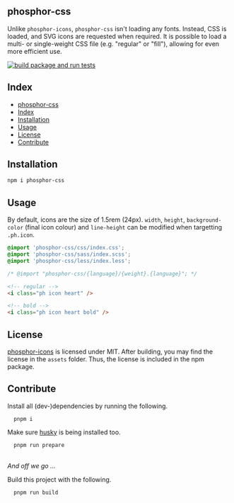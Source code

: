 ## phosphor-css

Unlike `phosphor-icons`, `phosphor-css` isn't loading any fonts. Instead, CSS is loaded, and SVG icons are requested when required. It is possible to load a multi- or single-weight CSS file (e.g. "regular" or "fill"), allowing for even more efficient use.

[![build package and run tests](https://github.com/lucagoslar/phosphor-css/actions/workflows/test.yml/badge.svg)](https://github.com/lucagoslar/phosphor-css/actions/workflows/test.yml)

## Index

- [phosphor-css](#phosphor-css)
- [Index](#index)
- [Installation](#installation)
- [Usage](#usage)
- [License](#license)
- [Contribute](#contribute)

## Installation

```bash
npm i phosphor-css
```

## Usage

By default, icons are the size of 1.5rem (24px). `width`, `height`, `background-color` (final icon colour) and `line-height` can be modified when targetting `.ph.icon`.

```css
@import 'phosphor-css/css/index.css';
@import 'phosphor-css/sass/index.scss';
@import 'phosphor-css/less/index.less';

/* @import "phosphor-css/{language}/{weight}.{language}"; */
```

```html
<!-- regular -->
<i class="ph icon heart" />
```

```html
<!-- bold -->
<i class="ph icon heart bold" />
```

## License

[phosphor-icons](https://github.com/phosphor-icons/core/blob/main/LICENSE) is licensed under MIT. After building, you may find the license in the `assets` folder. Thus, the license is included in the npm package.

## Contribute

Install all (dev-)dependencies by running the following.

```
  pnpm i
```

Make sure [husky](https://github.com/typicode/husky) is being installed too.

```
  pnpm run prepare
```

\
_And off we go …_

Build this project with the following.

```
  pnpm run build
```
